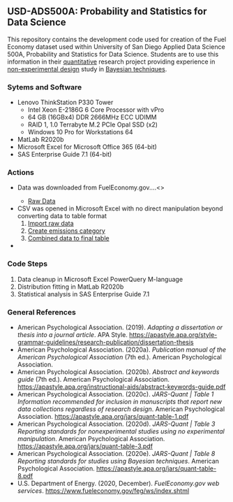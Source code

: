 ## USD-ADS500A: Probability and Statistics for Data Science
This repository contains the development code used for creation of the Fuel Economy dataset used within University of San Diego Applied Data Science 500A, Probability and Statistics for Data Science.  Students are to use this information in their [quantitative](https://apastyle.apa.org/jars/quant-table-1.pdf "APA Quanitative Design Reporting Standards") research project providing experience in [non-experimental design](https://apastyle.apa.org/jars/quant-table-3.pdf "APA JARS-Quant Table 3") study in [Bayesian techniques](https://apastyle.apa.org/jars/quant-table-8.pdf "APA Bayesian Statistics").

### Sytems and Software
- Lenovo ThinkStation P330 Tower
    - Intel Xeon E-2186G 6 Core Processor with vPro
    - 64 GB (16GBx4) DDR 2666MHz ECC UDIMM
    - RAID 1, 1.0 Terrabyte M.2 PCIe Opal SSD (x2)
    - Windows 10 Pro for Workstations 64
- MatLab R2020b
- Microsoft Excel for Microsoft Office 365 (64-bit)
- SAS Enterprise Guide 7.1 (64-bit)

### Actions
- Data was downloaded from FuelEconomy.gov....<<TODO>>
    - [Raw Data](1_FuelEconomyData_Raw.csv "FuelEconomy.gov Download")
- CSV was opened in Microsoft Excel with no direct manipulation beyond converting data to table format
    1. [Import raw data](2A_MSExcel_FuelEconomy_Raw.pq "2A_MSExcel_FuelEconomy_Raw.pq")
    2. [Create emissions category](2B_MSExcel_EmissionsType.pq "2B_MSEXCEL_EmissionsType.pq")
    7. [Combined data to final table](2G_MSExcel_FuelEconomy_Final.pq "2G_MSExcel_FuelEconomy_Final.pq")
- 

### Code Steps
1. Data cleanup in Microsoft Excel PowerQuery M-language
2. Distribution fitting in MatLab R2020b
3. Statistical analysis in SAS Enterprise Guide 7.1

### General References
- American Psychological Association. (2019). *Adapting a dissertation or thesis into a journal article*. APA Style. https://apastyle.apa.org/style-grammar-guidelines/research-publication/dissertation-thesis
- American Psychological Association. (2020a). *Publication manual of the American Psychological Association* (7th ed.). American Psychological Association.
- American Psychological Association. (2020b). *Abstract and keywords guide* (7th ed.). American Psychological Association. https://apastyle.apa.org/instructional-aids/abstract-keywords-guide.pdf
- American Psychological Association. (2020c). *JARS-Quant | Table 1 Information recommended for inclusion in manuscripts that report new data collections regardless of research design*. American Psychological Association. https://apastyle.apa.org/jars/quant-table-1.pdf
- American Psychological Association. (2020d). *JARS-Quant | Table 3 Reporting standards for nonexperimental studies using no experimental manipulation*. American Psychological Association. https://apastyle.apa.org/jars/quant-table-3.pdf
- American Psychological Association. (2020e). *JARS-Quant | Table 8 Reporting standards for studies using Bayesian techniques*. American Psychological Association. https://apastyle.apa.org/jars/quant-table-8.pdf
- U.S. Department of Energy. (2020, December). *FuelEconomy.gov web services*. https://www.fueleconomy.gov/feg/ws/index.shtml